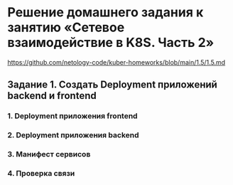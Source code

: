 # Решение домашнего задания к занятию «Сетевое взаимодействие в K8S. Часть 2»
https://github.com/netology-code/kuber-homeworks/blob/main/1.5/1.5.md
## Задание 1. Создать Deployment приложений backend и frontend
### 1. Deployment приложения frontend
### 2. Deployment приложения backend
### 3. Манифест сервисов
### 4. Проверка связи
